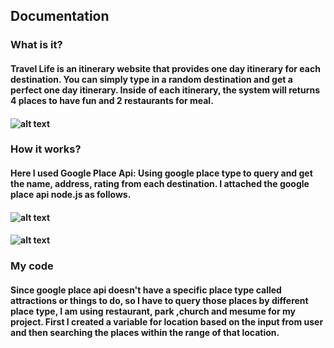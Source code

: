 ## Documentation
### What is it?
#### Travel Life is an itinerary website that provides one day itinerary for each destination. You can simply type in a random destination and get a perfect one day itinerary. Inside of each itinerary, the system will returns 4 places to have fun and 2 restaurants for meal.
#### ![alt text](http://url/to/background.png)

### How it works?
#### Here I used Google Place Api: Using google place type to query and get the name, address, rating from each destination. I attached the google place api node.js as follows.
#### ![alt text](http://url/to/api.png)
#### ![alt text](http://url/to/api2.png)

### My code
#### Since google place api doesn't have a specific place type called attractions or things to do, so I have to query those places by different place type, I am using restaurant, park ,church and mesume for my project. First I created a variable for location based on the input from user and then searching the places within the range of that location.



